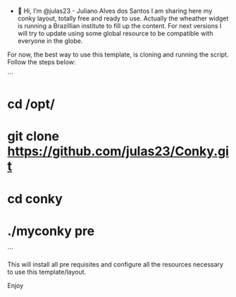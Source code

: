 - 👋 Hi, I’m @julas23 - Juliano Alves dos Santos
I am sharing here my conky layout, totally free and ready to use.
Actually the wheather widget is running a Brazillian institute to fill up the content.
For next versions I will try to update using some global resource to be compatible with everyone in the globe.


For now, the best way to use this template, is cloning and running the script. Follow the steps below:

´´´
# cd /opt/
# git clone https://github.com/julas23/Conky.git
# cd conky
# ./myconky pre
´´´

This will install all pre requisites and configure all the resources necessary to use this template/layout.


Enjoy
